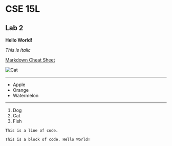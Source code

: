 # CSE 15L
## Lab 2

**Hello World!**

_This is Italic_

[Markdown Cheat Sheet](https://commonmark.org/help/)

![Cat]([https://ggsc.s3.amazonaws.com/images/uploads/](https://upload.wikimedia.org/wikipedia/commons/4/4d/Cat_November_2010-1a.jpg))

---

* Apple
* Orange
* Watermelon

***

1. Dog
2. Cat
3. Fish

`This is a line of code.`

`
This is a block of code.
Hello World!
`
